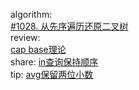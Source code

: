 

algorithm:   
[#1028. 从先序遍历还原二叉树](/algorithm/arts_week32_20200615/solution.php)    
review:   
[cap base理论](/review/arts_week32_20200615/readme.md)  
share: 
[in查询保持顺序](/share/arts_week32_20200615/in查询保持顺序.md)   
tip: 
[avg保留两位小数](/tip/arts_week32_20200615/avg保留两位小数.md)
